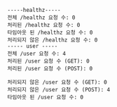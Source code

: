 
    -----healthz-----
    전체 /healthz 요청 수: 0
    처리된 /healthz 요청 수: 0
    타임아웃 된 /healthz 요청 수: 0
    처리되지 않은 /healthz 요청 수: 0
    ----- user -----
    전체 /user 요청 수: 4
    처리된 /user 요청 수 (GET): 0
    처리된 /user 요청 수 (POST): 0
    
    처리되지 않은 /user 요청 수 (GET): 0
    처리되지 않은 /user 요청 수 (POST): 4
    타임아웃 된 /user 요청 수: 0
    